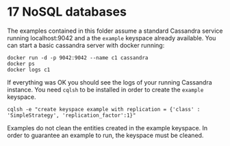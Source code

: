 # 17 NoSQL databases

The examples contained in this folder assume a standard Cassandra service running
localhost:9042 and a the `example` keyspace already available. You can start a basic
cassandra server with docker running:

```
docker run -d -p 9042:9042 --name c1 cassandra
docker ps
docker logs c1
```
If everything was OK you should see the logs of your running Cassandra instance.
You need `cqlsh` to be installed in order to create the `example` keyspace.

```
cqlsh -e "create keyspace example with replication = {'class' : 'SimpleStrategy', 'replication_factor':1}"
```

Examples do not clean the entities created in the example keyspace. In order to
guarantee an example to run, the keyspace must be cleaned.
